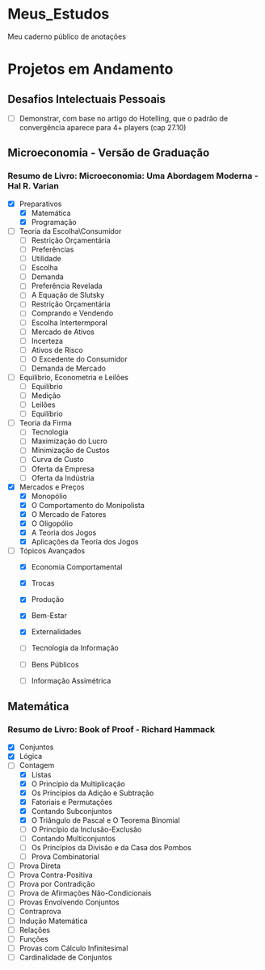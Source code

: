 # Meus_Estudos
 Meu caderno público de anotações

# Projetos em Andamento
## Desafios Intelectuais Pessoais
- [ ] Demonstrar, com base no artigo do Hotelling, que o padrão de convergência aparece para 4+ players (cap 27.10)

## Microeconomia - Versão de Graduação
### Resumo de Livro: Microeconomia: Uma Abordagem Moderna - Hal R. Varian
- [x] Preparativos
    - [x] Matemática
    - [x] Programação
- [ ] Teoria da Escolha\Consumidor
    - [ ] Restrição Orçamentária
    - [ ] Preferências
    - [ ] Utilidade
    - [ ] Escolha
    - [ ] Demanda
    - [ ] Preferência Revelada
    - [ ] A Equação de Slutsky
    - [ ] Restrição Orçamentária
    - [ ] Comprando e Vendendo
    - [ ] Escolha Intertermporal
    - [ ] Mercado de Ativos
    - [ ] Incerteza
    - [ ] Ativos de Risco
    - [ ] O Excedente do Consumidor
    - [ ] Demanda de Mercado
- [ ] Equilíbrio, Econometria e Leilões
    - [ ] Equilíbrio
    - [ ] Medição
    - [ ] Leilões
    - [ ] Equilíbrio
- [ ] Teoria da Firma
    - [ ] Tecnologia
    - [ ] Maximização do Lucro
    - [ ] Minimização de Custos
    - [ ] Curva de Custo
    - [ ] Oferta da Empresa
    - [ ] Oferta da Indústria
- [x] Mercados e Preços
    - [x] Monopólio
    - [x] O Comportamento do Monipolista
    - [x] O Mercado de Fatores
    - [x] O Oligopólio
    - [x] A Teoria dos Jogos
    - [x] Aplicações da Teoria dos Jogos
- [ ] Tópicos Avançados
    - [x] Economia Comportamental
    - [x] Trocas
    - [x] Produção
    - [x] Bem-Estar
    - [x] Externalidades
    - [ ] Tecnologia da Informação
    - [ ] Bens Públicos
    - [ ] Informação Assimétrica


## Matemática
### Resumo de Livro: Book of Proof - Richard Hammack
- [x] Conjuntos
- [x] Lógica
- [ ] Contagem
    - [x] Listas
    - [x] O Princípio da Multiplicação
    - [x] Os Princípios da Adição e Subtração
    - [x] Fatoriais e Permutações
    - [x] Contando Subconjuntos
    - [x] O Triângulo de Pascal e O Teorema Binomial
    - [ ] O Princípio da Inclusão-Exclusão
    - [ ] Contando Multiconjuntos
    - [ ] Os Princípios da Divisão e da Casa dos Pombos
    - [ ] Prova Combinatorial
- [ ] Prova Direta
- [ ] Prova Contra-Positiva
- [ ] Prova por Contradição
- [ ] Prova de Afirmações Não-Condicionais
- [ ] Provas Envolvendo Conjuntos
- [ ] Contraprova
- [ ] Indução Matemática
- [ ] Relações
- [ ] Funções
- [ ] Provas com Cálculo Infinitesimal
- [ ] Cardinalidade de Conjuntos
